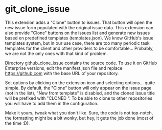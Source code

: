 # git_clone_issue

This extension adds a "Clone" button to issues. That button will open the new issue form populated with the original issue data. This extension can also provide "Clone" buttons on the issues list and generate new issues based on predefined templates (templates.json). We know GitHub's issue templates system, but in our use case, there are too many periodic task templates for the client and other providers to be comfortable... Probably, we are not the only ones with that kind of problem.

Directory github_clone_issue contains the source code. To use it on GitHub Enterprise versions, edit the manifest.json file and replace https://github.com with the base URL of your repository.

Set options by clicking on the extension icon and selecting options... quite simple. By default, the "Clone" button will only appear on the issue page (not in the list), "New from template" is disabled, and the cloned issue title will be prefixed with "CLONED ". To be able to clone to other repositories you will have to add them in the configuration.

Make it yours, tweak what you don't like. Sure, the code is not top-notch, the formatting might be a bit wonky, but hey, it gets the job done (most of the time :D).
